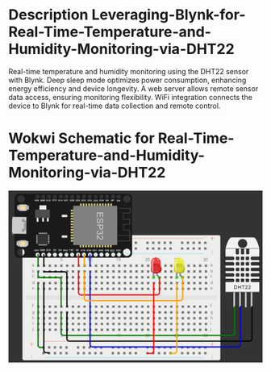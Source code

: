 # Description Leveraging-Blynk-for-Real-Time-Temperature-and-Humidity-Monitoring-via-DHT22
Real-time temperature and humidity monitoring using the DHT22 sensor with Blynk. Deep sleep mode optimizes power consumption, enhancing energy efficiency and device longevity. A web server allows remote sensor data access, ensuring monitoring flexibility. WiFi integration connects the device to Blynk for real-time data collection and remote control.
# Wokwi Schematic for Real-Time-Temperature-and-Humidity-Monitoring-via-DHT22
![alt text](https://github.com/Aradea-Ikh1/Leveraging-Blynk-for-Real-Time-Temperature-and-Humidity-Monitoring-via-DHT22/blob/master/Gambar%20Skematik.png)
